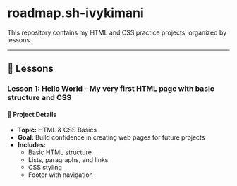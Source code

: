 # roadmap.sh-ivykimani

This repository contains my HTML and CSS practice projects, organized by lessons.

---

## 📂 Lessons

### [Lesson 1: Hello World](lesson1-hello-world/) – My very first HTML page with basic structure and CSS

#### 📖 Project Details

- **Topic:** HTML & CSS Basics  
- **Goal:** Build confidence in creating web pages for future projects  
- **Includes:**  
  - Basic HTML structure  
  - Lists, paragraphs, and links  
  - CSS styling  
  - Footer with navigation  
